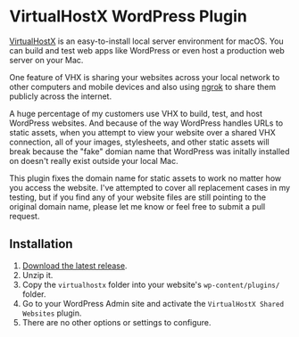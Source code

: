 # VirtualHostX WordPress Plugin

[VirtualHostX](https://clickontyler.com/virtualhostx/) is an easy-to-install local server environment for macOS. You can build and test web apps like WordPress or even host a production web server on your Mac.

One feature of VHX is sharing your websites across your local network to other computers and mobile devices and also using [ngrok](https://ngrok.com) to share them publicly across the internet.

A huge percentage of my customers use VHX to build, test, and host WordPress websites. And because of the way WordPress handles URLs to static assets, when you attempt to view your website over a shared VHX connection, all of your images, stylesheets, and other static assets will break because the "fake" domian name that WordPress was initally installed on doesn't really exist outside your local Mac.

This plugin fixes the domain name for static assets to work no matter how you access the website. I've attempted to cover all replacement cases in my testing, but if you find any of your website files are still pointing to the original domain name, please let me know or feel free to submit a pull request.

## Installation

1. [Download the latest release](https://github.com/clickontyler/VirtualHostX-WordPress-Plugin/releases).
2. Unzip it.
3. Copy the `virtualhostx` folder into your website's `wp-content/plugins/` folder.
4. Go to your WordPress Admin site and activate the `VirtualHostX Shared Websites` plugin.
5. There are no other options or settings to configure.

